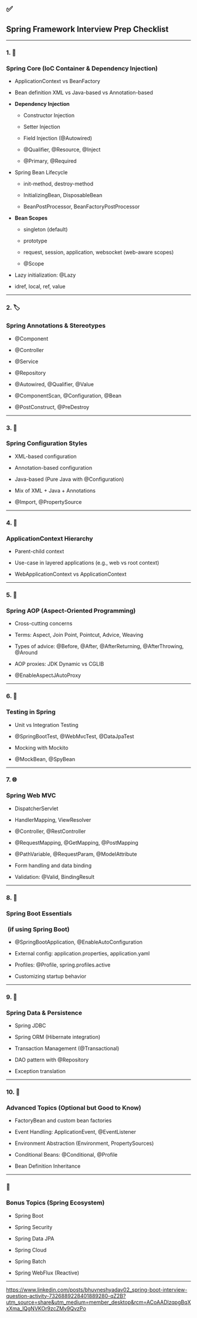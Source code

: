 ## **✅** 

## **Spring Framework Interview Prep Checklist**

---

### **1. 🔧** 

### **Spring Core (IoC Container & Dependency Injection)**

- ApplicationContext vs BeanFactory
    
- Bean definition XML vs Java-based vs Annotation-based
    
- **Dependency Injection**
    
    - Constructor Injection
        
    - Setter Injection
        
    - Field Injection (@Autowired)
        
    - @Qualifier, @Resource, @Inject
        
    - @Primary, @Required
        
    
- Spring Bean Lifecycle
    
    - init-method, destroy-method
        
    - InitializingBean, DisposableBean
        
    - BeanPostProcessor, BeanFactoryPostProcessor
        
    
- **Bean Scopes**
    
    - singleton (default)
        
    - prototype
        
    - request, session, application, websocket (web-aware scopes)
        
    - @Scope
        
    
- Lazy initialization: @Lazy
    
- idref, local, ref, value
    

---

### **2. 🏷️** 

### **Spring Annotations & Stereotypes**

- @Component
    
- @Controller
    
- @Service
    
- @Repository
    
- @Autowired, @Qualifier, @Value
    
- @ComponentScan, @Configuration, @Bean
    
- @PostConstruct, @PreDestroy
    

---

### **3. 🧬** 

### **Spring Configuration Styles**

- XML-based configuration
    
- Annotation-based configuration
    
- Java-based (Pure Java with @Configuration)
    
- Mix of XML + Java + Annotations
    
- @Import, @PropertySource
    

---

### **4. 🌳** 

### **ApplicationContext Hierarchy**

- Parent-child context
    
- Use-case in layered applications (e.g., web vs root context)
    
- WebApplicationContext vs ApplicationContext
    

---

### **5. 🔄** 

### **Spring AOP (Aspect-Oriented Programming)**

- Cross-cutting concerns
    
- Terms: Aspect, Join Point, Pointcut, Advice, Weaving
    
- Types of advice: @Before, @After, @AfterReturning, @AfterThrowing, @Around
    
- AOP proxies: JDK Dynamic vs CGLIB
    
- @EnableAspectJAutoProxy
    

---

### **6. 🧪** 

### **Testing in Spring**

- Unit vs Integration Testing
    
- @SpringBootTest, @WebMvcTest, @DataJpaTest
    
- Mocking with Mockito
    
- @MockBean, @SpyBean
    

---

### **7. 🌐** 

### **Spring Web MVC**

- DispatcherServlet
    
- HandlerMapping, ViewResolver
    
- @Controller, @RestController
    
- @RequestMapping, @GetMapping, @PostMapping
    
- @PathVariable, @RequestParam, @ModelAttribute
    
- Form handling and data binding
    
- Validation: @Valid, BindingResult
    

---

### **8. 🧩** 

### **Spring Boot Essentials**

###  **(if using Spring Boot)**

- @SpringBootApplication, @EnableAutoConfiguration
    
- External config: application.properties, application.yaml
    
- Profiles: @Profile, spring.profiles.active
    
- Customizing startup behavior
    

---

### **9. 💾** 

### **Spring Data & Persistence**

- Spring JDBC
    
- Spring ORM (Hibernate integration)
    
- Transaction Management (@Transactional)
    
- DAO pattern with @Repository
    
- Exception translation
    

---

### **10. 🧠** 

### **Advanced Topics (Optional but Good to Know)**

- FactoryBean and custom bean factories
    
- Event Handling: ApplicationEvent, @EventListener
    
- Environment Abstraction (Environment, PropertySources)
    
- Conditional Beans: @Conditional, @Profile
    
- Bean Definition Inheritance
    

---

### **📌** 

### **Bonus Topics (Spring Ecosystem)**

- Spring Boot
    
- Spring Security
    
- Spring Data JPA
    
- Spring Cloud
    
- Spring Batch
    
- Spring WebFlux (Reactive)
    

---




https://www.linkedin.com/posts/bhuvneshyadav02_spring-boot-interview-question-activity-7326889228401889280-qZ2B?utm_source=share&utm_medium=member_desktop&rcm=ACoAADlzqpgBqXxXma_lQgNVKOr9zcZMy9QvzPo

